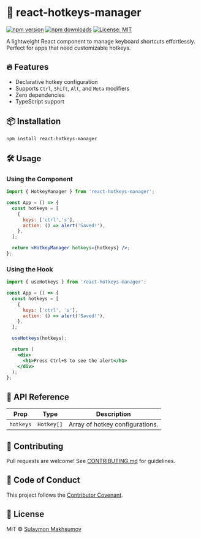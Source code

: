 # 🚀 react-hotkeys-manager

[![npm version](https://img.shields.io/npm/v/react-hotkeys-manager.svg)](https://www.npmjs.com/package/react-hotkeys-manager)
[![npm downloads](https://img.shields.io/npm/dm/react-hotkeys-manager.svg)](https://www.npmjs.com/package/react-hotkeys-manager)
[![License: MIT](https://img.shields.io/badge/License-MIT-blue.svg)](https://opensource.org/licenses/MIT)

A lightweight React component to manage keyboard shortcuts effortlessly. Perfect for apps that need customizable hotkeys.

## 🔥 Features
- Declarative hotkey configuration
- Supports `Ctrl`, `Shift`, `Alt`, and `Meta` modifiers
- Zero dependencies
- TypeScript support

## 📦 Installation
```bash
npm install react-hotkeys-manager
```

## 🛠️ Usage

### Using the Component
```jsx
import { HotkeyManager } from 'react-hotkeys-manager';

const App = () => {
  const hotkeys = [
    {
      keys: ['ctrl','s'],
      action: () => alert('Saved!'),
    },
  ];

  return <HotkeyManager hotkeys={hotkeys} />;
};
```

### Using the Hook
```jsx
import { useHotkeys } from 'react-hotkeys-manager';

const App = () => {
  const hotkeys = [
    {
      keys: ['ctrl', 's'],
      action: () => alert('Saved!'),
    },
  ];

  useHotkeys(hotkeys);

  return (
    <div>
      <h1>Press Ctrl+S to see the alert</h1>
    </div>
  );
};

```

## 📖 API Reference
| Prop     | Type               | Description                          |
|----------|--------------------|--------------------------------------|
| `hotkeys`| `Hotkey[]`         | Array of hotkey configurations.      |


## 🤝 Contributing
Pull requests are welcome! See [CONTRIBUTING.md](CONTRIBUTING.md) for guidelines.

## 📜 Code of Conduct
This project follows the [Contributor Covenant](CODE_OF_CONDUCT.md).

## 📜 License
MIT © [Sulaymon Makhsumov](https://github.com/sulaymon1404/react-hotkeys-manager?tab=MIT-1-ov-file)